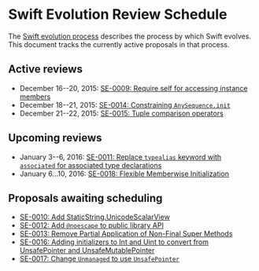 # Swift Evolution Review Schedule

The [Swift evolution process][evolution-process] describes the process
by which Swift evolves. This document tracks the currently active
proposals in that process.

## Active reviews

* December 16--20, 2015: [SE-0009: Require self for accessing instance members  ](proposals/0009-require-self-for-accessing-instance-members.md)
* December 18--21, 2015: [SE-0014: Constraining `AnySequence.init`](proposals/0014-constrained-AnySequence.md)
* December 21--22, 2015: [SE-0015: Tuple comparison operators](proposals/0015-tuple-comparison-operators.md)

## Upcoming reviews

* January 3--6, 2016: [SE-0011: Replace `typealias` keyword with `associated` for associated type declarations](proposals/0011-replace-typealias-associated.md)
* January 6...10, 2016: [SE-0018: Flexible Memberwise Initialization](proposals/0018-flexible-memberwise-initialization.md)

## Proposals awaiting scheduling

* [SE-0010: Add StaticString.UnicodeScalarView](proposals/0010-add-staticstring-unicodescalarview.md)
* [SE-0012: Add `@noescape` to public library API](proposals/0012-add-noescape-to-public-library-api.md)
* [SE-0013: Remove Partial Application of Non-Final Super Methods](proposals/0013-remove-partial-application-super.md)
* [SE-0016: Adding initializers to Int and Uint to convert from UnsafePointer and UnsafeMutablePointer](proposals/0016-initializers-for-converting-unsafe-pointers-to-ints.md)
* [SE-0017: Change `Unmanaged` to use `UnsafePointer`](proposals/0017-convert-unmanaged-to-use-unsafepointer.md)



[evolution-process]: process.md  "The Swift evolution process"

